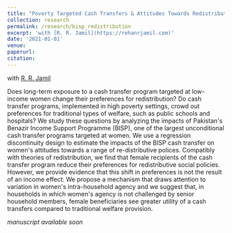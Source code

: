 ```yaml
---
title: "Poverty Targeted Cash Transfers & Attitudes Towards Redistribution"
collection: research
permalink: /research/bisp_redistribution
excerpt: 'with [R. R. Jamil](https://rehanrjamil.com)'
date: '2021-01-01'
venue:
paperurl: 
citation: 
---
```

with [R. R. Jamil](https://rehanrjamil.com) 

Does long-term exposure to a cash transfer program targeted at low-income women change their preferences for redistribution? Do cash transfer programs, implemented in high poverty settings, crowd out preferences for traditional types of welfare, such as public schools and hospitals? We study these questions by analyzing the impacts of Pakistan's Benazir Income Support Programme (BISP), one of the largest unconditional cash transfer programs targeted at women. We use a regression discontinuity design to estimate the impacts of the BISP cash transfer on women's attitudes towards a range of re-distributive polices. Compatibly with theories of redistribution, we find that female recipients of the cash transfer program reduce their preferences for redistributive social policies. However, we provide evidence that this shift in preferences is not the result of an income effect. We propose a mechanism that draws attention to variation in women's intra-household agency and we suggest that, in households in which women's agency is not challenged by senior household members, female beneficiaries see greater utility of a cash transfers compared to traditional welfare provision.

_manuscript available soon_